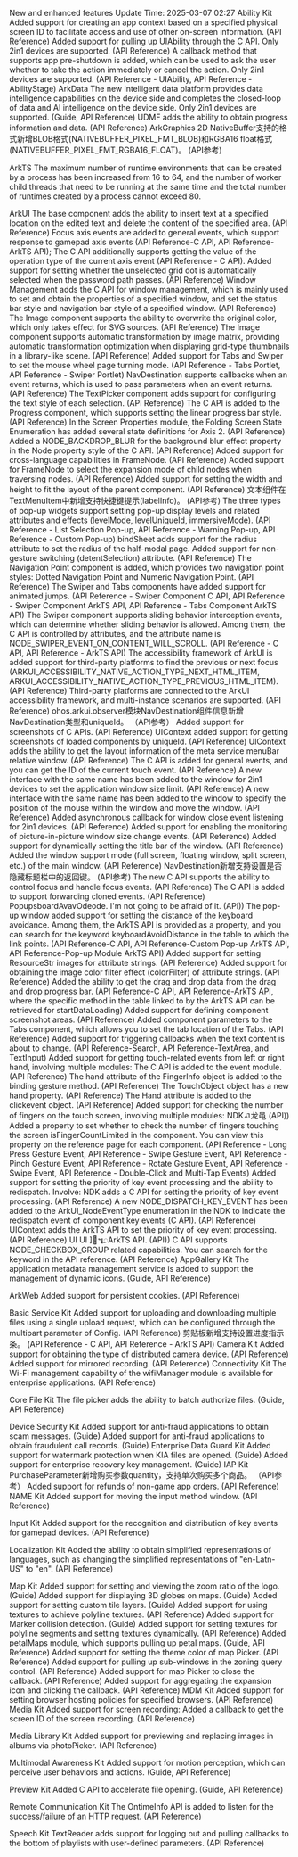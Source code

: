New and enhanced features
Update Time: 2025-03-07 02:27
Ability Kit
Added support for creating an app context based on a specified physical screen ID to facilitate access and use of other on-screen information. (API Reference)
Added support for pulling up UIAbility through the C API. Only 2in1 devices are supported. (API Reference)
A callback method that supports app pre-shutdown is added, which can be used to ask the user whether to take the action immediately or cancel the action. Only 2in1 devices are supported. (API Reference - UIAbility, API Reference - AbilityStage)
ArkData
The new intelligent data platform provides data intelligence capabilities on the device side and completes the closed-loop of data and AI intelligence on the device side. Only 2in1 devices are supported. (Guide, API Reference)
UDMF adds the ability to obtain progress information and data. (API Reference)
ArkGraphics 2D
NativeBuffer支持的格式新增BLOB格式(NATIVEBUFFER_PIXEL_FMT_BLOB)和RGBA16 float格式(NATIVEBUFFER_PIXEL_FMT_RGBA16_FLOAT)。 (API参考)

ArkTS
The maximum number of runtime environments that can be created by a process has been increased from 16 to 64, and the number of worker child threads that need to be running at the same time and the total number of runtimes created by a process cannot exceed 80.

ArkUI
The base component adds the ability to insert text at a specified location on the edited text and delete the content of the specified area. (API Reference)
Focus axis events are added to general events, which support response to gamepad axis events (API Reference-C API, API Reference-ArkTS API); The C API additionally supports getting the value of the operation type of the current axis event (API Reference - C API).
Added support for setting whether the unselected grid dot is automatically selected when the password path passes. (API Reference)
Window Management adds the C API for window management, which is mainly used to set and obtain the properties of a specified window, and set the status bar style and navigation bar style of a specified window. (API Reference)
The Image component supports the ability to overwrite the original color, which only takes effect for SVG sources. (API Reference)
The Image component supports automatic transformation by image matrix, providing automatic transformation optimization when displaying grid-type thumbnails in a library-like scene. (API Reference)
Added support for Tabs and Swiper to set the mouse wheel page turning mode. (API Reference - Tabs Portlet, API Reference - Swiper Portlet)
NavDestination supports callbacks when an event returns, which is used to pass parameters when an event returns. (API Reference)
The TextPicker component adds support for configuring the text style of each selection. (API Reference)
The C API is added to the Progress component, which supports setting the linear progress bar style. (API Reference)
In the Screen Properties module, the Folding Screen State Enumeration has added several state definitions for Axis 2. (API Reference)
Added a NODE_BACKDROP_BLUR for the background blur effect property in the Node property style of the C API. (API Reference)
Added support for cross-language capabilities in FrameNode. (API Reference)
Added support for FrameNode to select the expansion mode of child nodes when traversing nodes. (API Reference)
Added support for setting the width and height to fit the layout of the parent component. (API Reference)
文本组件在TextMenuItem中新增支持快捷键提示(labelInfo)。 (API参考)
The three types of pop-up widgets support setting pop-up display levels and related attributes and effects (levelMode, levelUniqueId, immersiveMode). (API Reference - List Selection Pop-up, API Reference - Warning Pop-up, API Reference - Custom Pop-up)
bindSheet adds support for the radius attribute to set the radius of the half-modal page. Added support for non-gesture switching (detentSelection) attribute. (API Reference)
The Navigation Point component is added, which provides two navigation point styles: Dotted Navigation Point and Numeric Navigation Point. (API Reference)
The Swiper and Tabs components have added support for animated jumps. (API Reference - Swiper Component C API, API Reference - Swiper Component ArkTS API, API Reference - Tabs Component ArkTS API)
The Swiper component supports sliding behavior interception events, which can determine whether sliding behavior is allowed. Among them, the C API is controlled by attributes, and the attribute name is NODE_SWIPER_EVENT_ON_CONTENT_WILL_SCROLL. (API Reference - C API, API Reference - ArkTS API)
The accessibility framework of ArkUI is added support for third-party platforms to find the previous or next focus (ARKUI_ACCESSIBILITY_NATIVE_ACTION_TYPE_NEXT_HTML_ITEM, ARKUI_ACCESSIBILITY_NATIVE_ACTION_TYPE_PREVIOUS_HTML_ITEM). (API Reference)
Third-party platforms are connected to the ArkUI accessibility framework, and multi-instance scenarios are supported. (API Reference)
ohos.arkui.observer模块NavDestination组件信息新增NavDestination类型和uniqueId。 （API参考）
Added support for screenshots of C APIs. (API Reference)
UIContext added support for getting screenshots of loaded components by uniqueId. (API Reference)
UIContext adds the ability to get the layout information of the meta service menuBar relative window. (API Reference)
The C API is added for general events, and you can get the ID of the current touch event. (API Reference)
A new interface with the same name has been added to the window for 2in1 devices to set the application window size limit. (API Reference)
A new interface with the same name has been added to the window to specify the position of the mouse within the window and move the window. (API Reference)
Added asynchronous callback for window close event listening for 2in1 devices. (API Reference)
Added support for enabling the monitoring of picture-in-picture window size change events. (API Reference)
Added support for dynamically setting the title bar of the window. (API Reference)
Added the window support mode (full screen, floating window, split screen, etc.) of the main window. (API Reference)
NavDestination新增支持设置是否隐藏标题栏中的返回键。 (API参考)
The new C API supports the ability to control focus and handle focus events. (API Reference)
The C API is added to support forwarding cloned events. (API Reference)
PopupsboardAvavOdeode. I'm not going to be afraid of it. (API))
The pop-up window added support for setting the distance of the keyboard avoidance. Among them, the ArkTS API is provided as a property, and you can search for the keyword keyboardAvoidDistance in the table to which the link points. (API Reference-C API, API Reference-Custom Pop-up ArkTS API, API Reference-Pop-up Module ArkTS API)
Added support for setting ResourceStr images for attribute strings. (API Reference)
Added support for obtaining the image color filter effect (colorFilter) of attribute strings. (API Reference)
Added the ability to get the drag and drop data from the drag and drop progress bar. (API Reference-C API, API Reference-ArkTS API, where the specific method in the table linked to by the ArkTS API can be retrieved for startDataLoading)
Added support for defining component screenshot areas. (API Reference)
Added component parameters to the Tabs component, which allows you to set the tab location of the Tabs. (API Reference)
Added support for triggering callbacks when the text content is about to change. (API Reference-Search, API Reference-TextArea, and TextInput)
Added support for getting touch-related events from left or right hand, involving multiple modules:
The C API is added to the event module. (API Reference)
The hand attribute of the FingerInfo object is added to the binding gesture method. (API Reference)
The TouchObject object has a new hand property. (API Reference)
The Hand attribute is added to the clickevent object. (API Reference)
Added support for checking the number of fingers on the touch screen, involving multiple modules:
NDKㅺ⻰⻪ (API))
Added a property to set whether to check the number of fingers touching the screen isFingerCountLimited in the component. You can view this property on the reference page for each component. (API Reference - Long Press Gesture Event, API Reference - Swipe Gesture Event, API Reference - Pinch Gesture Event, API Reference - Rotate Gesture Event, API Reference - Swipe Event, API Reference - Double-Click and Multi-Tap Events)
Added support for setting the priority of key event processing and the ability to redispatch. Involve:
NDK adds a C API for setting the priority of key event processing. (API Reference)
A new NODE_DISPATCH_KEY_EVENT has been added to the ArkUI_NodeEventType enumeration in the NDK to indicate the redispatch event of component key events (C API). (API Reference)
UIContext adds the ArkTS API to set the priority of key event processing. (API Reference)
UI UI ៕𑁅ArkTS API. (API))
C API supports NODE_CHECKBOX_GROUP related capabilities. You can search for the keyword in the API reference. (API Reference)
AppGallery Kit
The application metadata management service is added to support the management of dynamic icons. (Guide, API Reference)

ArkWeb
Added support for persistent cookies. (API Reference)

Basic Service Kit
Added support for uploading and downloading multiple files using a single upload request, which can be configured through the multipart parameter of Config. (API Reference)
剪贴板新增支持设置进度指示条。 (API Reference - C API, API Reference - ArkTS API)
Camera Kit
Added support for obtaining the type of distributed camera device. (API Reference)
Added support for mirrored recording. (API Reference)
Connectivity Kit
The Wi-Fi management capability of the wifiManager module is available for enterprise applications. (API Reference)

Core File Kit
The file picker adds the ability to batch authorize files. (Guide, API Reference)

Device Security Kit
Added support for anti-fraud applications to obtain scam messages. (Guide)
Added support for anti-fraud applications to obtain fraudulent call records. (Guide)
Enterprise Data Guard Kit
Added support for watermark protection when KIA files are opened. (Guide)
Added support for enterprise recovery key management. (Guide)
IAP Kit
PurchaseParameter新增购买参数quantity，支持单次购买多个商品。 （API参考）
Added support for refunds of non-game app orders. (API Reference)
NAME Kit
Added support for moving the input method window. (API Reference)

Input Kit
Added support for the recognition and distribution of key events for gamepad devices. (API Reference)

Localization Kit
Added the ability to obtain simplified representations of languages, such as changing the simplified representations of "en-Latn-US" to "en". (API Reference)

Map Kit
Added support for setting and viewing the zoom ratio of the logo. (Guide)
Added support for displaying 3D globes on maps. (Guide)
Added support for setting custom tile layers. (Guide)
Added support for using textures to achieve polyline textures. (API Reference)
Added support for Marker collision detection. (Guide)
Added support for setting textures for polyline segments and setting textures dynamically. (API Reference)
Added petalMaps module, which supports pulling up petal maps. (Guide, API Reference)
Added support for setting the theme color of map Picker. (API Reference)
Added support for pulling up sub-windows in the zoning query control. (API Reference)
Added support for map Picker to close the callback. (API Reference)
Added support for aggregating the expansion icon and clicking the callback. (API Reference)
MDM Kit
Added support for setting browser hosting policies for specified browsers. (API Reference)
Media Kit
Added support for screen recording: Added a callback to get the screen ID of the screen recording. (API Reference)

Media Library Kit
Added support for previewing and replacing images in albums via photoPicker. (API Reference)

Multimodal Awareness Kit
Added support for motion perception, which can perceive user behaviors and actions. (Guide, API Reference)

Preview Kit
Added C API to accelerate file opening. (Guide, API Reference)

Remote Communication Kit
The OntimeInfo API is added to listen for the success/failure of an HTTP request. (API Reference)

Speech Kit
TextReader adds support for logging out and pulling callbacks to the bottom of playlists with user-defined parameters. (API Reference)
